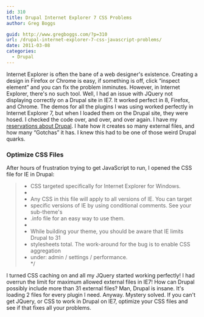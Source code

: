 ```yaml
---
id: 310
title: Drupal Internet Explorer 7 CSS Problems
author: Greg Boggs

guid: http://www.gregboggs.com/?p=310
url: /drupal-internet-explorer-7-css-javascript-problems/
date: 2011-03-08
categories:
  - Drupal
---
```

Internet Explorer is often the bane of a web designer's existence. Creating a design in Firefox or Chrome is easy, if something is off, click &#8220;inspect element&#8221; and you can fix the problem inminutes. However, in Internet Explorer, there's no such tool. Well, I had an issue with JQuery not displaying correctly on a Drupal site in IE7. It worked perfect in 8, Firefox, and Chrome. The demos for all the plugins I was using worked perfectly in Internet Explorer 7, but when I loaded them on the Drupal site, they were hosed. I checked the code over, and over, and over again. I have my [reservations about Drupal][1]. I hate how it creates so many external files, and how many &#8220;Gotchas&#8221; it has. I knew this had to be one of those weird Drupal quarks.

### Optimize CSS Files

After hours of frustration trying to get JavaScript to run, I opened the CSS file for IE in Drupal:

> * CSS targeted specifically for Internet Explorer for Windows.  
> *  
> * Any CSS in this file will apply to all versions of IE. You can target  
> * specific versions of IE by using conditional comments. See your sub-theme's  
> * .info file for an easy way to use them.  
> *  
> * While building your theme, you should be aware that IE limits Drupal to 31  
> * stylesheets total. The work-around for the bug is to enable CSS aggregation  
> * under: admin / settings / performance.  
> */

I turned CSS caching on and all my JQuery started working perfectly! I had overrun the limit for maximum allowed external files in IE7! How can Drupal possibly include more than 31 external files? Man, Drupal is insane. It's loading 2 files for every plugin I need. Anyway. Mystery solved. If you can't get JQuery, or CSS to work in Drupal on IE7, optimize your CSS files and see if that fixes all your problems.

 [1]: http://www.gregboggs.com/has-drupal-died/ "reservations about Drupal"